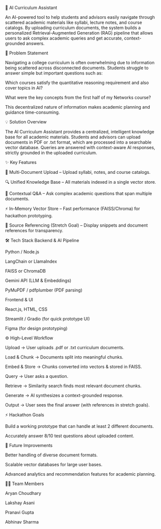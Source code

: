 📘 AI Curriculum Assistant

An AI-powered tool to help students and advisors easily navigate through scattered academic materials like syllabi, lecture notes, and course catalogs. By uploading curriculum documents, the system builds a personalized Retrieval-Augmented Generation (RAG) pipeline that allows users to ask complex academic queries and get accurate, context-grounded answers.

🚀 Problem Statement

Navigating a college curriculum is often overwhelming due to information being scattered across disconnected documents. Students struggle to answer simple but important questions such as:

Which courses satisfy the quantitative reasoning requirement and also cover topics in AI?

What were the key concepts from the first half of my Networks course?

This decentralized nature of information makes academic planning and guidance time-consuming.

💡 Solution Overview

The AI Curriculum Assistant provides a centralized, intelligent knowledge base for all academic materials. Students and advisors can upload documents in PDF or .txt format, which are processed into a searchable vector database. Queries are answered with context-aware AI responses, strictly grounded in the uploaded curriculum.

✨ Key Features

📂 Multi-Document Upload – Upload syllabi, notes, and course catalogs.

🔍 Unified Knowledge Base – All materials indexed in a single vector store.

🤖 Contextual Q&A – Ask complex academic questions that span multiple documents.

⚡ In-Memory Vector Store – Fast performance (FAISS/Chroma) for hackathon prototyping.

📑 Source Referencing (Stretch Goal) – Display snippets and document references for transparency.

🛠 Tech Stack
Backend & AI Pipeline

Python / Node.js

LangChain or LlamaIndex

FAISS or ChromaDB

Gemini API (LLM & Embeddings)

PyMuPDF / pdfplumber (PDF parsing)

Frontend & UI

React.js, HTML, CSS

Streamlit / Gradio (for quick prototype UI)

Figma (for design prototyping)

⚙️ High-Level Workflow

Upload → User uploads .pdf or .txt curriculum documents.

Load & Chunk → Documents split into meaningful chunks.

Embed & Store → Chunks converted into vectors & stored in FAISS.

Query → User asks a question.

Retrieve → Similarity search finds most relevant document chunks.

Generate → AI synthesizes a context-grounded response.

Output → User sees the final answer (with references in stretch goals).

⚡ Hackathon Goals

Build a working prototype that can handle at least 2 different documents.

Accurately answer 8/10 test questions about uploaded content.

🔮 Future Improvements

Better handling of diverse document formats.

Scalable vector databases for large user bases.

Advanced analytics and recommendation features for academic planning.

👨‍💻 Team Members

Aryan Choudhary

Lakshay Asani

Pranavi Gupta

Abhinav Sharma
